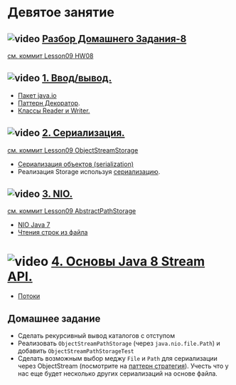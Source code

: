 
# Девятое занятие

## ![video](https://cloud.githubusercontent.com/assets/13649199/13672715/06dbc6ce-e6e7-11e5-81a9-04fbddb9e488.png) [Разбор Домашнего Задания-8](https://drive.google.com/open?id=0B_4NpoQW1xfpeENDOVdQbUpIWEU)
[см. коммит Lesson09 HW08](https://github.com/JavaWebinar/basejava/tree/150e15f99c35d53e0c43c9f64d7833b5e7184768)

## ![video](https://cloud.githubusercontent.com/assets/13649199/13672715/06dbc6ce-e6e7-11e5-81a9-04fbddb9e488.png) [1. Ввод/вывод.](https://drive.google.com/open?id=0B_4NpoQW1xfpZHk3TnYyaDRjY3M)

- <a href="http://www.intuit.ru/studies/courses/16/16/lecture/27133">Пакет java.io</a>
- <a href="http://ru.wikipedia.org/wiki/Декоратор_(шаблон_проектирования)">Паттерн Декоратор</a>.
- <a href="http://www.intuit.ru/studies/courses/16/16/lecture/27133?page=4">Классы Reader и Writer.</a>
 
## ![video](https://cloud.githubusercontent.com/assets/13649199/13672715/06dbc6ce-e6e7-11e5-81a9-04fbddb9e488.png) [2. Сериализация.](https://drive.google.com/open?id=0B_4NpoQW1xfpb0dRNjI1S2tOUjA)
[см. коммит Lesson09 ObjectStreamStorage ](https://github.com/JavaWebinar/basejava/tree/7a80d1d7feba08d433e55417bfd26ac0b3fa5298)

- <a href="http://www.intuit.ru/studies/courses/16/16/lecture/27133?page=3">Сериализация объектов (serialization)</a>
- Реализация Storage используя <a href="https://habrahabr.ru/post/60317/">сериализацию</a>.
 
## ![video](https://cloud.githubusercontent.com/assets/13649199/13672715/06dbc6ce-e6e7-11e5-81a9-04fbddb9e488.png) [3. NIO.](https://drive.google.com/open?id=0B_4NpoQW1xfpMzBqSWI3eEI2RGs)
[см. коммит Lesson09 AbstractPathStorage  ](https://github.com/JavaWebinar/basejava/commit/4b37c38fb980e315c5ec5f1b2b868fbb5935fe6d)

- <a href="http://www.quizful.net/post/java-nio-tutorial">NIO Java 7</a>
- <a href="https://habrahabr.ru/post/269667/">Чтения строк из файла</a>

# ![video](https://cloud.githubusercontent.com/assets/13649199/13672715/06dbc6ce-e6e7-11e5-81a9-04fbddb9e488.png) [4. Основы Java 8 Stream API.](https://drive.google.com/open?id=0B_4NpoQW1xfpMHd6VDJjS28tRmM)

- <a href="http://devcolibri.com/4274#t7">Потоки</a>

## Домашнее задание
- Сделать рекурсивный вывод каталогов с отступом
- Реализовать `ObjectStreamPathStorage` (через `java.nio.file.Path`) и добавить `ObjectStreamPathStorageTest`
- Сделать возможным выбор меджу `File` и `Path` для сериализации через ObjectStream (посмотрите на [паттерн стратегия](https://refactoring.guru/ru/design-patterns/strategy)). Учесть что у нас еще будет несколько других сериализаций на основе файла.
